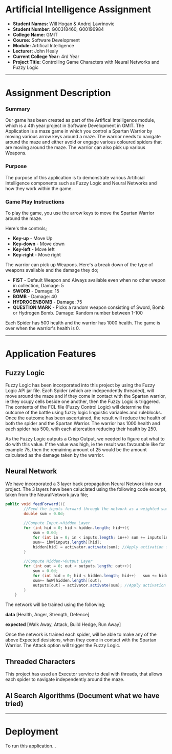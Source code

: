 # Artificial Intelligence Assignment

- **Student Names:** Will Hogan & Andrej Lavrinovic
- **Student Number:** G00318460, G00196984
- **College Name:** GMIT
- **Course:** Software Development
- **Module:** Artifical Intelligence
- **Lecturer:** John Healy
- **Current College Year:** 4rd Year 
- **Project Title:** Controlling Game Characters with Neural Networks and Fuzzy Logic

---

# Assignment Description

### Summary
Our game has been created as part of the Artifical Intelligence module, which is a 4th year project in Software Development in GMIT.
The Application is a maze game in which you control a Spartan Warrior by moving various arrow keys around a maze. 
The warrior needs to navigate around the maze and either avoid or engage various coloured spiders that are moving around the maze. The warrior can also pick up various Weapons. 

### Purpose
The purpose of this application is to demonstrate various Artificial Intelligence components such as Fuzzy Logic and Neural Networks and how they work within the game. 

### Game Play Instructions
To play the game, you use the arrow keys to move the Spartan Warrior around the maze.

Here's the controls;
* **Key-up** - Move Up
* **Key-down** - Move down
* **Key-left** - Move left
* **Key-right** - Move right

The warrior can pick up Weapons. 
Here's a break down of the type of weapons available and the damage they do;
* **FIST** - Default Weapon and Always available even when no other wepon in collection, Damage: 5
* **SWORD** - Damage: 15
* **BOMB** - Damage: 40
* **HYDROGENBOMB** - Damage: 75
* **QUESTION MARK** - Picks a random weapon consisting of Sword, Bomb or Hydrogen Bomb. Damage: Random number between 1-100

Each Spider has 500 health and the warrior has 1000 health. The game is over when the warrior's health is 0.

---

# Application Features

## Fuzzy Logic
Fuzzy Logic has been incorporated into this project by using the Fuzzy Logic API jar file. Each Spider (which are independently threaded), will move around the maze and if they come in contact with the Spartan warrior, ie they ocupy cells beside one another, then the Fuzzy Logic is triggered. The contents of the FCL file (Fuzzy Control Logic) will determine the outcome of the battle using fuzzy logic linguistic variables and ruleblocks. Once the outcome has been ascertained, the result will reduce the health of both the spider and the Spartan Warrior. The warrior has 1000 health and each spider has 500, with each altercation reducing their health by 250.

As the Fuzzy Logic outputs a Crisp Output, we needed to figure out what to do with this value. If the value was high, ie the result was favourable like for example 75, then the remaining amount of 25 would be the amount calculated as the damage taken by the warrior. 


## Neural Network
We have incorporated a 3 layer back propagation Neural Network into our project. The 3 layers have been caluclated using the following code excerpt, taken from the NeuralNetwork.java file;
```java
public void feedForward(){ 
		//Feed the inputs forward through the network as a weighted sum
		double sum = 0.0d;
		
		//Compute Input->Hidden Layer
		for (int hid = 0; hid < hidden.length; hid++){
			sum = 0.0d;
			for (int in = 0; in < inputs.length; in++) sum += inputs[in] * ihW[in][hid];
			sum+= ihW[inputs.length][hid];
			hidden[hid] = activator.activate(sum); //Apply activation function
		}
	
		//Compute Hidden->Output Layer
		for (int out = 0; out < outputs.length; out++){
			sum = 0.0d;
			for (int hid = 0; hid < hidden.length; hid++)	sum += hidden[hid] * hoW[hid][out];		
			sum+= hoW[hidden.length][out];
			outputs[out] = activator.activate(sum); //Apply activation function
		}
	}
```

The network will be trained using the following;

**data**
[Health, Anger, Strength, Defence]

**expected**
[Walk Away, Attack, Build Hedge, Run Away]

Once the network is trained each spider, will be able to make any of the above Expected desisions, when they come in contact with the Spartan Warrior. The Attack option will trigger the Fuzzy Logic.

## Threaded Characters
This project has used an Executor service to deal with threads, that allows each spider to navigate independently around the maze.  

## AI Search Algorithms (Document what we have tried)

---

# Deployment
To run this application...
